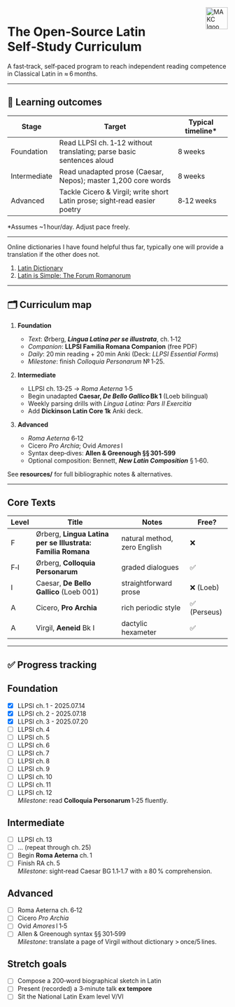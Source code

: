 <a href="https://makc.co">
    <img src="https://makc.co/images/github-header.svg" alt="MAKC lgoo" title="MAKC" align="right" height="50" />
</a>

# The Open‑Source Latin Self‑Study Curriculum
A fast‑track, self‑paced program to reach independent reading competence in Classical Latin in ≈ 6 months.

---

## 🎯 Learning outcomes

| Stage | Target | Typical timeline* |
|-------|--------|-------------------|
| Foundation | Read LLPSI ch. 1‑12 without translating; parse basic sentences aloud | 8 weeks |
| Intermediate | Read unadapted prose (Caesar, Nepos); master 1,200 core words | 8 weeks |
| Advanced | Tackle Cicero & Virgil; write short Latin prose; sight‑read easier poetry | 8‑12 weeks |

\*Assumes ~1 hour/day. Adjust pace freely.

---

Online dictionaries I have found helpful thus far, typically one will provide a translation if the other does not. 

1. [Latin Dictionary](https://www.online-latin-dictionary.com/)
2. [Latin is Simple: The Forum Romanorum](https://www.latin-is-simple.com/)

---

## 🗂 Curriculum map

1. **Foundation**  
   - _Text_: Ørberg, **_Lingua Latina per se illustrata_**, ch. 1‑12  
   - _Companion_: **LLPSI Familia Romana Companion** (free PDF)  
   - _Daily_: 20 min reading + 20 min Anki (Deck: _LLPSI Essential Forms_)  
   - _Milestone_: finish _Colloquia Personarum_ № 1‑25.

2. **Intermediate**  
   - LLPSI ch. 13‑25 → _Roma Aeterna_ 1‑5  
   - Begin unadapted **Caesar, _De Bello Gallico_ Bk 1** (Loeb bilingual)  
   - Weekly parsing drills with _Lingua Latina: Pars II Exercitia_  
   - Add **Dickinson Latin Core 1k** Anki deck.

3. **Advanced**  
   - _Roma Aeterna_ 6‑12  
   - Cicero _Pro Archia_; Ovid _Amores_ I  
   - Syntax deep‑dives: **Allen & Greenough §§ 301‑599**  
   - Optional composition: Bennett, **_New Latin Composition_** § 1‑60.

See **resources/** for full bibliographic notes & alternatives.

---

## Core Texts

| Level | Title | Notes | Free? |
|-------|-------|-------|-------|
| F | Ørberg, **Lingua Latina per se Illustrata: Familia Romana** | natural method, zero English | ❌ |
| F‑I | Ørberg, **Colloquia Personarum** | graded dialogues | ✅ |
| I | Caesar, **De Bello Gallico** (Loeb 001) | straightforward prose | ❌ (Loeb) |
| A | Cicero, **Pro Archia** | rich periodic style | ✅ (Perseus) |
| A | Virgil, **Aeneid** Bk I | dactylic hexameter | ✅ |

---

## ✅ Progress tracking

## Foundation

- [x] LLPSI ch. 1 - 2025.07.14
- [x] LLPSI ch. 2 - 2025.07.18
- [x] LLPSI ch. 3 - 2025.07.20
- [ ] LLPSI ch. 4
- [ ] LLPSI ch. 5
- [ ] LLPSI ch. 6
- [ ] LLPSI ch. 7
- [ ] LLPSI ch. 8
- [ ] LLPSI ch. 9
- [ ] LLPSI ch. 10
- [ ] LLPSI ch. 11
- [ ] LLPSI ch. 12  
  _Milestone_: read **Colloquia Personarum** 1‑25 fluently.

## Intermediate

- [ ] LLPSI ch. 13
- [ ] … (repeat through ch. 25)
- [ ] Begin **Roma Aeterna** ch. 1
- [ ] Finish RA ch. 5  
  _Milestone_: sight‑read Caesar BG 1.1‑1.7 with ≥ 80 % comprehension.

## Advanced

- [ ] Roma Aeterna ch. 6‑12
- [ ] Cicero _Pro Archia_
- [ ] Ovid _Amores_ I 1‑5
- [ ] Allen & Greenough syntax §§ 301‑599  
  _Milestone_: translate a page of Virgil without dictionary > once/5 lines.

## Stretch goals

- [ ] Compose a 200‑word biographical sketch in Latin
- [ ] Present (recorded) a 3‑minute talk **ex tempore**
- [ ] Sit the National Latin Exam level V/VI
